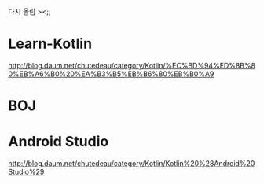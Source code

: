 다시 올림 ><;;

# Learn-Kotlin
http://blog.daum.net/chutedeau/category/Kotlin/%EC%BD%94%ED%8B%80%EB%A6%B0%20%EA%B3%B5%EB%B6%80%EB%B0%A9

# BOJ

# Android Studio
http://blog.daum.net/chutedeau/category/Kotlin/Kotlin%20%28Android%20Studio%29
